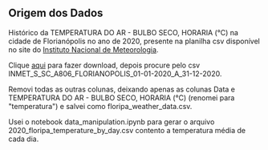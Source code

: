 ## Origem dos Dados

Histórico da TEMPERATURA DO AR - BULBO SECO, HORARIA (°C) na cidade de Florianópolis no ano de 2020, presente
na planilha csv disponível no site do [Instituto Nacional de Meteorologia](https://portal.inmet.gov.br/dadoshistoricos).

Clique [aqui](https://portal.inmet.gov.br/uploads/dadoshistoricos/2020.zip) para fazer download, depois procure pelo csv INMET_S_SC_A806_FLORIANOPOLIS_01-01-2020_A_31-12-2020.

Removi todas as outras colunas, deixando apenas as colunas Data e TEMPERATURA DO AR - BULBO SECO, HORARIA (°C) (renomei para "temperatura") e salvei como floripa_weather_data.csv.

Usei o notebook data_manipulation.ipynb para gerar o arquivo 2020_floripa_temperature_by_day.csv contento a temperatura média de cada dia.







